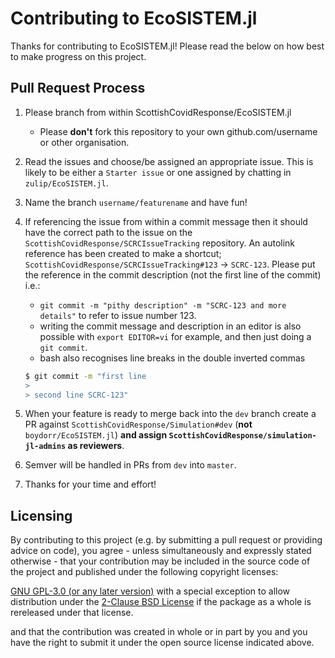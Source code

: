 # Contributing to EcoSISTEM.jl

Thanks for contributing to EcoSISTEM.jl! Please read the below on how best to make progress on this project.

## Pull Request Process


1. Please branch from within ScottishCovidResponse/EcoSISTEM.jl 

   - Please **don't** fork this repository to your own github.com/username or other organisation.

2. Read the issues and choose/be assigned an appropriate issue. This is likely to be either a `Starter issue` or one assigned by chatting in `zulip/EcoSISTEM.jl`.

3. Name the branch `username/featurename` and have fun!

4. If referencing the issue from within a commit message then it should have the correct path to the issue on the `ScottishCovidResponse/SCRCIssueTracking` repository. An autolink reference has been created to make a shortcut;  `ScottishCovidResponse/SCRCIssueTracking#123` -> `SCRC-123`. Please put the reference in the commit description (not the first line of the commit) i.e.:

   - `git commit -m "pithy description" -m "SCRC-123 and more details"` to refer to issue number 123. 
   - writing the commit message and description in an editor is also possible with `export EDITOR=vi` for example, and then just doing a `git commit`. 
   - bash also recognises line breaks in the double inverted commas

   ```bash
   $ git commit -m "first line
   >
   > second line SCRC-123"
   ```

5. When your feature is ready to merge back into the `dev` branch create a PR against  `ScottishCovidResponse/Simulation#dev` (**not** `boydorr/EcoSISTEM.jl`) **and assign `ScottishCovidResponse/simulation-jl-admins` as reviewers**.

6. Semver will be handled in PRs from `dev` into `master`.

7. Thanks for your time and effort!

## Licensing

By contributing to this project (e.g. by submitting a pull request or providing advice on code), you agree - unless simultaneously and expressly stated otherwise - that your contribution may be included in the source code of the project and published under the following copyright licenses:

[GNU GPL-3.0 (or any later version)](LICENSE.md) with a special exception to allow distribution under the [2-Clause BSD License](https://opensource.org/licenses/BSD-2-Clause) if the package as a whole is rereleased under that license.

and that the contribution was created in whole or in part by you and you have the right to submit it under the open source license indicated above.
